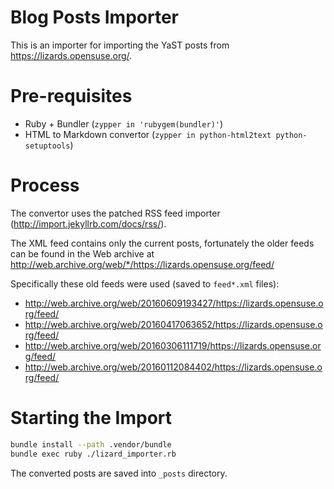 
# Blog Posts Importer

This is an importer for importing the YaST posts from https://lizards.opensuse.org/.

# Pre-requisites

- Ruby + Bundler (`zypper in 'rubygem(bundler)'`)
- HTML to Markdown convertor (`zypper in python-html2text python-setuptools`)

# Process

The convertor uses the patched RSS feed importer (http://import.jekyllrb.com/docs/rss/).

The XML feed contains only the current posts, fortunately the older feeds
can be found in the Web archive at http://web.archive.org/web/*/https://lizards.opensuse.org/feed/

Specifically these old feeds were used (saved to `feed*.xml` files):

- http://web.archive.org/web/20160609193427/https://lizards.opensuse.org/feed/
- http://web.archive.org/web/20160417063652/https://lizards.opensuse.org/feed/
- http://web.archive.org/web/20160306111719/https://lizards.opensuse.org/feed/
- http://web.archive.org/web/20160112084402/https://lizards.opensuse.org/feed/

# Starting the Import

```sh
bundle install --path .vendor/bundle
bundle exec ruby ./lizard_importer.rb
```

The converted posts are saved into `_posts` directory.
